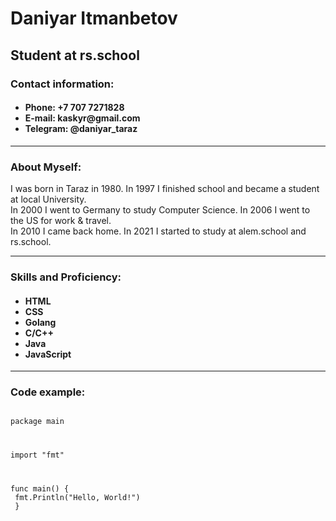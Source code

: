 <h1>Daniyar Itmanbetov</h1>
<h2>Student at rs.school</h2>
<h3>Contact information:</h3>
<h4><ul>
  <li>Phone: +7 707 7271828</li>
  <li>E-mail: kaskyr@gmail.com</li>
  <li>Telegram: @daniyar_taraz</li>
  </ul>
</h4><hr/>
<h3>About Myself:</h3>
I was born in Taraz in 1980. In 1997 I finished school and became a student at local University.<br>
In 2000 I went to Germany to study Computer Science. In 2006 I went to the US for work & travel.<br>
In 2010 I came back home. In 2021 I started to study at alem.school and rs.school.
<hr/>
<h3>Skills and Proficiency:</h3>
<h4><ul>
  <li>HTML</li>
  <li>CSS</li>
  <li>Golang</li>
  <li>C/C++</li>
  <li>Java</li>
  <li>JavaScript</li>
</ul></h4><hr/>
<h3>Code example:</h3>
<code>
package main<br>

import "fmt"<br>

func main() {<br>
  fmt.Println("Hello, World!")<br>
}<br>
</code>
